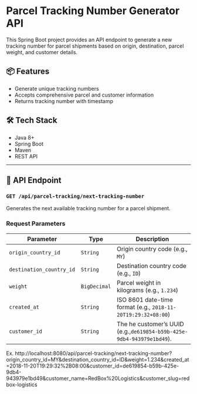 # Parcel Tracking Number Generator API

This Spring Boot project provides an API endpoint to generate a new tracking number for parcel shipments based on origin, destination, parcel weight, and customer details.

## 📦 Features

- Generate unique tracking numbers
- Accepts comprehensive parcel and customer information
- Returns tracking number with timestamp

## 🛠 Tech Stack

- Java 8+
- Spring Boot
- Maven
- REST API

---

## 🔗 API Endpoint

### `GET /api/parcel-tracking/next-tracking-number`

Generates the next available tracking number for a parcel shipment.

### Request Parameters

| Parameter             | Type         | Description                              |
|----------------------|--------------|------------------------------------------|
| `origin_country_id`  | `String`     | Origin country code (e.g., `MY`)         |
| `destination_country_id` | `String`     | Destination country code (e.g., `ID`)    |
| `weight`             | `BigDecimal` | Parcel weight in kilograms (e.g., `1.234`) |
| `created_at`         | `String`     | ISO 8601 date-time format (e.g., `2018-11-20T19:29:32+08:00`) |
| `customer_id`       | `String`    | The he customer’s UUID (e.g.,`de619854-b59b-425e-9db4-943979e1bd49`).

Ex.  http://localhost:8080/api/parcel-tracking/next-tracking-number?origin_country_id=MY&destination_country_id=ID&weight=1.234&created_at=2018-11-20T19:29:32%2B08:00&customer_id=de619854-b59b-425e-9db4-943979e1bd49&customer_name=RedBox%20Logistics&customer_slug=redbox-logistics